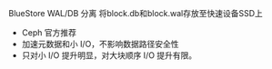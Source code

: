 BlueStore WAL/DB 分离
将block.db和block.wal存放至快速设备SSD上
- Ceph 官方推荐
- 加速元数据和小 I/O，不影响数据路径安全性
- 只对小 I/O 提升明显，对大块顺序 I/O 提升有限。

